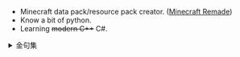 - Minecraft data pack/resource pack creator. ([Minecraft Remade](https://github.com/Minecrafthyr/minecraft_remade))
- Know a bit of python.
- Learning ~~modern C++~~ C#.

<details>
  <summary>金句集</summary>
  1. 主观（易变），你的感觉、观点或看法。
  2. 相对客观（较为不稳定），根据你的需求，得出结果。
  3. 客观相对于，相对于一个对象（个体或群体皆可）产生的观点。
  4. 绝对客观（不变），不相对于任何对象，直接分析问题的含义，如有可能，进行计算或简化。
  
  -	一个物体等于它自身，两个物体必然不相等。（4）
  （两个物体，形态相等则位置不相等，位置相等则形态不相等。否则是一个物体。）
  -	你只是一个意识，有时候偏向本能，有时候偏向理智的意识。（1，2）
  -	人之所行，多为本能；人之所知，皆为真虚。（1，2，3）
  -	严惩不误伤，包容不宽恕（1，2）
  -	内外求互补，主客观实用（1，2）
  -	不生则死，不死则生。（1，2，3）
  -	存者存，灭者灭。（1，2，3，4）
<details>

